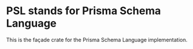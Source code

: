 # PSL stands for Prisma Schema Language

This is the façade crate for the Prisma Schema Language implementation.

